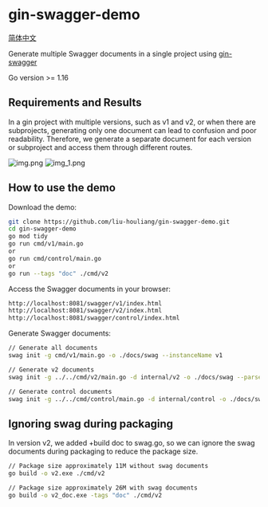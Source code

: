 # gin-swagger-demo
[简体中文](README.md)

Generate multiple Swagger documents in a single project using [gin-swagger](https://github.com/swaggo/gin-swagger)

Go version >= 1.16

## Requirements and Results
In a gin project with multiple versions, such as v1 and v2, or when there are subprojects, generating only one document can lead to confusion and poor readability. Therefore, we generate a separate document for each version or subproject and access them through different routes.

![img.png](img/img.png)
![img_1.png](img/img_1.png)

## How to use the demo
Download the demo:
```bash
git clone https://github.com/liu-houliang/gin-swagger-demo.git
cd gin-swagger-demo
go mod tidy
go run cmd/v1/main.go
or
go run cmd/control/main.go
or
go run --tags "doc" ./cmd/v2
```

Access the Swagger documents in your browser:

```bash
http://localhost:8081/swagger/v1/index.html
http://localhost:8081/swagger/v2/index.html
http://localhost:8081/swagger/control/index.html
```

Generate Swagger documents:

```bash
// Generate all documents
swag init -g cmd/v1/main.go -o ./docs/swag --instanceName v1

// Generate v2 documents
swag init -g ../../cmd/v2/main.go -d internal/v2 -o ./docs/swag --parseDependency --instanceName v2

// Generate control documents
swag init -g ../../cmd/control/main.go -d internal/control -o ./docs/swag --parseDependency --instanceName control
```

## Ignoring swag during packaging

In version v2, we added +build doc to swag.go, so we can ignore the swag documents during packaging to reduce the package size.

```bash
// Package size approximately 11M without swag documents
go build -o v2.exe ./cmd/v2

// Package size approximately 26M with swag documents
go build -o v2_doc.exe -tags "doc" ./cmd/v2
```